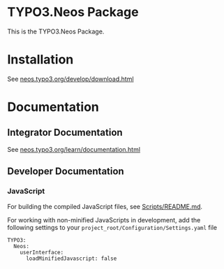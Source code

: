 TYPO3.Neos Package
==================

This is the TYPO3.Neos Package.


Installation
============

See [neos.typo3.org/develop/download.html](http://neos.typo3.org/develop/download.html)


Documentation
=============

Integrator Documentation
------------------------

See [neos.typo3.org/learn/documentation.html](http://neos.typo3.org/learn/documentation.html)


Developer Documentation
-----------------------

### JavaScript

For building the compiled JavaScript files, see [Scripts/README.md](Scripts/README.md).

For working with non-minified JavaScripts in development, add the following settings to your `project_root/Configuration/Settings.yaml` file

    TYPO3:
      Neos:
        userInterface:
          loadMinifiedJavascript: false
